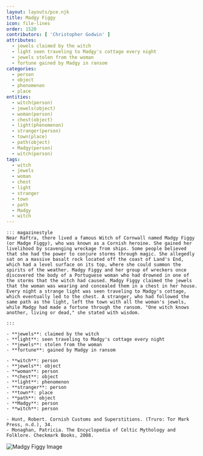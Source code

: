 ```yaml
---
layout: layouts/pce.njk
title: Madgy Figgy
icon: file-lines
order: 1520
contributors: [ 'Christopher Godwin' ]
attributes:
  - jewels claimed by the witch
  - light seen traveling to Madgy's cottage every night
  - jewels stolen from the woman
  - fortune gained by Madgy in ransom
categories:
  - person
  - object
  - phenomenon
  - place
entities:
  - witch(person)
  - jewels(object)
  - woman(person)
  - chest(object)
  - light(phenomenon)
  - stranger(person)
  - town(place)
  - path(object)
  - Madgy(person)
  - witch(person)
tags:
  - witch
  - jewels
  - woman
  - chest
  - light
  - stranger
  - town
  - path
  - Madgy
  - witch
---
```

``` tab [group1:Info]
::: magazinestyle
Near Raftra, there lived a famous Witch of Cornwall named Madgy Figgy (or Madge Figgy), who was known as a Cornish heroine. She gained her livelihood by scavenging wreckage from ships. Some people believed that she had the power to conjure storms through magic. She allegedly sat on a massive basalt rock located off the coast of Land's End, which had a level surface on its top, where she could summon the spirits of the weather. Madgy Figgy and her group of wreckers once discovered the body of a Portuguese woman who had drowned in one of the storms that the witch had caused. Madgy Figgy claimed the jewels that the woman was wearing and concealed them in a chest in her house. Every night a strange light was seen traveling to Madgy's cottage, which eventually led to the chest. A stranger, who had followed the same path as the light, left the town with all the woman's jewels, while Madgy had made a fortune through the ransom. "One witch knows another, living or dead," she stated with wisdom.

:::
```
``` tab [group1:Attributes]
- **jewels**: claimed by the witch
- **light**: seen traveling to Madgy's cottage every night
- **jewels**: stolen from the woman
- **fortune**: gained by Madgy in ransom
```
``` tab [group1:Entities]
- **witch**: person
- **jewels**: object
- **woman**: person
- **chest**: object
- **light**: phenomenon
- **stranger**: person
- **town**: place
- **path**: object
- **Madgy**: person
- **witch**: person
```
``` tab [group1:Sources]
- Hunt, Robert. Cornish Customs and Superstitions. (Truro: Tor Mark Press, n.d.), 34.
- Monaghan, Patricia. The Encyclopedia of Celtic Mythology and Folklore. Checkmark Books, 2008.
```
![Madgy Figgy Image](https://upload.wikimedia.org/wikipedia/commons/thumb/6/65/Granite_cliffs_at_Gwennap_Head_Cornwall.jpg/1200px-Granite_cliffs_at_Gwennap_Head_Cornwall.jpg)
